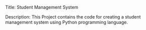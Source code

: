 Title: Student Management System

Description: This Project contains the code for creating a student management system using Python programming language.
